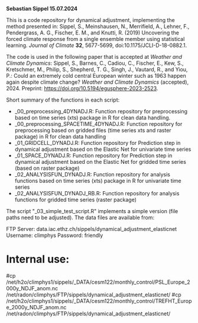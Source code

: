 
**Sebastian Sippel
15.07.2024**

This is a code repository for dynamical adjustment, implementing the method presented in: 
Sippel, S., Meinshausen, N., Merrifield, A., Lehner, F., Pendergrass, A. G., Fischer, E. M., and Knutti, R. (2019) Uncovering the forced climate response from a single ensemble member using statistical learning. _Journal of Climate_ **32**, 5677-5699, doi:10.1175/JCLI-D-18-0882.1.

The code is used in the following paper that is accepted at _Weather and Climate Dynamics_: Sippel, S., Barnes, C., Cadiou, C., Fischer, E., Kew, S., Kretschmer, M., Philip, S., Shepherd, T. G., Singh, J., Vautard, R., and Yiou, P.: Could an extremely cold central European winter such as 1963
happen again despite climate change? _Weather and Climate Dynamics_ (accepted), 2024. Preprint: https://doi.org/10.5194/egusphere-2023-2523.

Short summary of the functions in each script:

* _00_preprocessing_4DYNADJ.R: Function repository for preprocessing based on time series (xts) package in R for clean data handling.
* _00_preprocessing_SPACETIME_4DYNADJ.R: Function repository for preprocessing based on gridded files (time series xts and raster package) in R for clean data handling
* _01_GRIDCELL_DYNADJ.R: Function repository for Prediction step in dynamical adjustment based on the Elastic Net for univariate time series
* _01_SPACE_DYNADJ.R: Function repository for Prediction step in dynamical adjustment based on the Elastic Net for gridded time series (based on raster package)
* _02_ANALYSISFUN_DYNADJ.R: Function repository for analysis functions based on time series (xts) package in R for univariate time series
* _02_ANALYSISFUN_DYNADJ_RB.R: Function repository for analysis functions for gridded time series (raster package)

The script "_03_simple_test_script.R" implements a simple version (file paths need to be adjusted).
The data files are available from: 

FTP Server: data.iac.ethz.ch/sippels/dynamical_adjustment_elasticnet
Username: climphys
Password: friendly

# Internal use:
#cp /net/h2o/climphys1/sippels/_DATA/cesm122/monthly_control/PSL_Europe_2000y_NDJF_anom.nc /net/radon/climphys/FTP/sippels/dynamical_adjustment_elasticnet/
#cp /net/h2o/climphys1/sippels/_DATA/cesm122/monthly_control/TREFHT_Europe_2000y_NDJF_anom.nc /net/radon/climphys/FTP/sippels/dynamical_adjustment_elasticnet/
